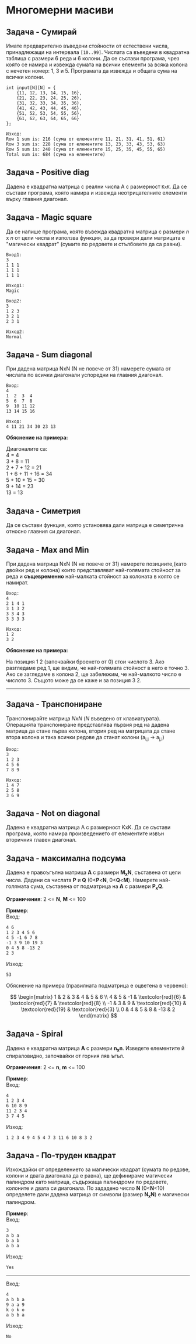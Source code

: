 # Многомерни масиви

## Задача - Сумирай

Имате предварително въведени стойности от естествени числа, принадлежащи на интервала `[10..99]`. Числата са въведени в квадратна таблица с размери 6 реда и 6 колони. Да се състави програма, чрез която се намира и извежда сумата на всички елементи за всяка колона с нечетен номер: 1, 3 и 5. Програмата да извежда и общата сума на всички колони.

```
int input[N][N] = {
	{11, 12, 13, 14, 15, 16}, 
	{21, 22, 23, 24, 25, 26}, 
	{31, 32, 33, 34, 35, 36}, 
	{41, 42, 43, 44, 45, 46}, 
	{51, 52, 53, 54, 55, 56}, 
	{61, 62, 63, 64, 65, 66}
};

Изход:
Row 1 sum is: 216 (сума от елементите 11, 21, 31, 41, 51, 61)
Row 3 sum is: 228 (сума от елементите 13, 23, 33, 43, 53, 63)
Row 5 sum is: 240 (сума от елементите 15, 25, 35, 45, 55, 65)
Total sum is: 684 (сума на елементите)
```

## Задача - Positive diag 

Дадена е квадратна матрица с реални числа А с размерност `KxK`. Да се състави програма, която намира и извежда неотрицателните елементи върху главния диагонал.



## Задача - Magic square
Да се напише програма, която въвежда квадратна матрица с размери *n* x *n*  от цели числа и използва функция, за да провери дали матрицата е "магически квадрат" (сумите по редовете и стълбовете да са равни).

```
Вход1:
3
1 1 1
1 1 1
1 1 1

Изход1:
Magic

Вход2:
3
1 2 3
3 2 1
2 3 1

Изход2:
Normal
```

## Задача - Sum diagonal
При дадена матрица NxN (N не повече от 31) намерете сумата от числата по всички диагонали успоредни на главния диагонал.

```
Вход:
4
1  2  3  4
5  6  7  8
9  10 11 12
13 14 15 16

Изход:
4 11 21 34 30 23 13
```
**Обяснение на примера:**

Диагоналите са:  
4 = 4  
3 + 8 = 11  
2 + 7 + 12 = 21  
1 + 6 + 11 + 16 = 34  
5 + 10 + 15 = 30  
9 + 14 = 23  
13 = 13  

## Задача - Симетрия

Да се състави функция, която установява дали матрица е симетрична относно главния си диагонал.

## Задача - Max and Min
При дадена матрица NxN (N не повече от 31) намерете позициите,(като двойки ред и колона) които представляват най-голямата стойност за реда и **същевременно** най-малката стойност за колоната в която се намират.

```
Вход:
4
2 1 4 1
3 1 3 2
3 3 4 3
3 3 3 3

Изход:
1 2
3 2
```



**Обяснение на примера:**

На позиция 1 2 (започвайки броенето от 0) стои числото 3. Ако разгледаме ред 1, ще видим, че най-голямата стойност в него е точно 3. Ако се загледаме в колона 2, ще забележим, че най-малкото число е числото 3.
Същото може да се каже и за позиция 3 2.

---

## Задача - Транспониране
Транспонирайте матрица *NxN* (*N* въведено от клавиатурата). Операцията транспониране представлява първия ред на дадена матрица да стане първа колона, втория ред на матрицата да стане втора колона и така всички редове да станат колони (a<sub>i,j</sub> -> a<sub>j,i</sub>)

```
Вход:
3
1 2 3
4 5 6
7 8 9

Изход:
1 4 7
2 5 8
3 6 9
```

## Задача - Not on diagonal
Дадена е квадратна матрица А с размерност KxK. Да се състави програма, която намира произведението от елементите извън 
вторичния главен диагонал.

## Задача - максимална подсума

Дадена е правоъгълна матрица **А** с размери **M<sub>x</sub>N**, съставена от цели числа. Дадени са числата **P** и **Q** (0<**P**<**N**, 0<**Q**<**M**). Намерете най-голямата сума, съставена от подматрица на **А** с размери **P<sub>x</sub>Q**.

**Ограничения**: 2 <= **N**, **M** <= 100

**Пример**:<br>
Вход:
```text
4 6
1 2 3 4 5 6
4 5 -1 6 7 8
-1 3 9 10 19 3
0 4 5 8 -13 2
2 3
```
Изход:
```text
53
```

Обяснение на примера (правилната подматрица е оцветена в червено):


$$
\begin{matrix}
1  & 2 & 3  & 4                   & 5                   & 6                  \\
4  & 5 & -1 & \textcolor{red}{6}  & \textcolor{red}{7}  & \textcolor{red}{8} \\
-1 & 3 & 9  & \textcolor{red}{10} & \textcolor{red}{19} & \textcolor{red}{3} \\
0  & 4 & 5  & 8                   & -13                 & 2
\end{matrix}
$$



## Задача - Spiral

Дадена е квадратна матрица **A** с размери **n<sub>x</sub>n**. Изведете елементите й спираловидно, започвайки от горния ляв ъгъл.

**Ограничения**: 2 <= **n**, **m** <= 100

**Пример**:<br>
Вход:
```text
4
1 2 3 4
6 10 8 9
11 2 3 4
3 7 4 5
```
Изход:
```text
1 2 3 4 9 4 5 4 7 3 11 6 10 8 3 2
```


## Задача - По-труден квадрат

 Изхождайки от определението за магически квадрат (сумата по редове, колони и двата диагонала да е равна), ще дефинираме магически палиндром като матрица, съдържаща палиндроми по редовете, колоните и двата си диагонала. По зададено число **N** (0<**N**<10) определете дали дадена матрица от символи (размер **N<sub>x</sub>N**) е магически палиндром.

**Пример**:<br>
Вход:
```text
3
a b a
b a b
a b a
```
Изход:
```text
Yes
```

---

Вход:
```text
4
a b b a
9 a a 9
k o k o
a b b a
```
Изход:
```text
No
```

